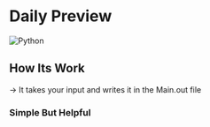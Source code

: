 # Daily Preview
![Python](https://img.shields.io/badge/python-3670A0?style=for-the-badge&logo=python&logoColor=ffdd54)
## How Its Work
-> It takes your input and writes it in the Main.out file

### Simple But Helpful
